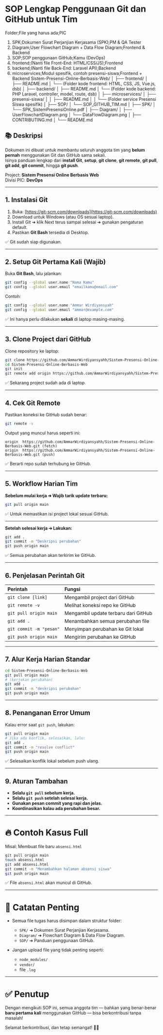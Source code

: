 # SOP Lengkap Penggunaan Git dan GitHub untuk Tim
Folder;File yang harus ada;PIC
1. SPK;Dokumen Surat Perjanjian Kerjasama (SPK);PM & QA Tester
2. Diagram;User Flowchart Diagram + Data Flow Diagram;Frontend & Backend
3. SOP;SOP penggunaan GitHub;Kamu (DevOps)
4. frontend;(Nanti file Front-End: HTML/CSS/JS);Frontend
5. backend;(Nanti file Back-End: Laravel API);Backend
6. microservices;Modul spesifik, contoh presensi-siswa;Frontend + Backend
Sistem-Presensi-Online-Berbasis-Web/
│
├── frontend/
│   ├── README.md
│   └── (Folder kode frontend: HTML, CSS, JS, Vue.js, dsb)
│
├── backend/
│   ├── README.md
│   └── (Folder kode backend: PHP Laravel, controller, model, route, dsb)
│
├── microservices/
│   ├── presensi-siswa/
│   │   ├── README.md
│   │   └── (Folder service Presensi Siswa spesifik)
│
├── SOP/
│   └── SOP_GITHUB_TIM.md
│
├── SPK/
│   └── SPK_SistemPresensiOnline.pdf
│
├── Diagram/
│   ├── UserFlowchartDiagram.png
│   └── DataFlowDiagram.png
│
├── CONTRIBUTING.md
│
└── README.md

## 📚 Deskripsi

Dokumen ini dibuat untuk membantu seluruh anggota tim yang **belum pernah** menggunakan Git dan GitHub sama sekali.  
Isinya panduan lengkap dari **install Git**, **setup**, **git clone**, **git remote**, **git pull**, **git add**, **git commit**, hingga **git push**.  

Project: **Sistem Presensi Online Berbasis Web**  
Divisi PIC: **DevOps**  

---

## 1. Instalasi Git

1. Buka: [https://git-scm.com/downloads](https://git-scm.com/downloads)
2. Download untuk Windows (atau OS sesuai laptop).
3. Install Git ➔ klik Next terus sampai selesai ➔ gunakan pengaturan default.
4. Pastikan **Git Bash** tersedia di Desktop.

✅ Git sudah siap digunakan.

---

## 2. Setup Git Pertama Kali (Wajib)

Buka **Git Bash**, lalu jalankan:

```bash
git config --global user.name "Nama Kamu"
git config --global user.email "emailkamu@email.com"
```

Contoh:

```bash
git config --global user.name "Ammar Wirdiyansyah"
git config --global user.email "ammar@example.com"
```

✅ Ini hanya perlu dilakukan **sekali** di laptop masing-masing.

---

## 3. Clone Project dari GitHub

Clone repository ke laptop:

```bash
git clone https://github.com/AmmarWirdiyansyahh/Sistem-Presensi-Online-Berbasis-Web.git
cd Sistem-Presensi-Online-Berbasis-Web
git init
git remote add origin https://github.com/AmmarWirdiyansyahh/Sistem-Presensi-Online-Berbasis-Web.git
```

✅ Sekarang project sudah ada di laptop.

---

## 4. Cek Git Remote

Pastikan koneksi ke GitHub sudah benar:

```bash
git remote -v
```

Output yang muncul harus seperti ini:

```
origin  https://github.com/AmmarWirdiyansyahh/Sistem-Presensi-Online-Berbasis-Web.git (fetch)
origin  https://github.com/AmmarWirdiyansyahh/Sistem-Presensi-Online-Berbasis-Web.git (push)
```

✅ Berarti repo sudah terhubung ke GitHub.

---

## 5. Workflow Harian Tim

**Sebelum mulai kerja ➔ Wajib tarik update terbaru:**

```bash
git pull origin main
```

✅ Untuk memastikan isi project lokal sesuai GitHub.

---

**Setelah selesai kerja ➔ Lakukan:**

```bash
git add .
git commit -m "Deskripsi perubahan"
git push origin main
```

✅ Semua perubahan akan terkirim ke GitHub.

---

## 6. Penjelasan Perintah Git

| Perintah | Fungsi |
|:---------|:-------|
| `git clone [link]` | Mengambil project dari GitHub |
| `git remote -v` | Melihat koneksi repo ke GitHub |
| `git pull origin main` | Mengambil update terbaru dari GitHub |
| `git add .` | Menambahkan semua perubahan file |
| `git commit -m "pesan"` | Menyimpan perubahan ke Git lokal |
| `git push origin main` | Mengirim perubahan ke GitHub |

---

## 7. Alur Kerja Harian Standar

```bash
cd Sistem-Presensi-Online-Berbasis-Web
git pull origin main
# (kerjakan perubahan)
git add .
git commit -m "deskripsi perubahan"
git push origin main
```

---

## 8. Penanganan Error Umum

Kalau error saat `git push`, lakukan:

```bash
git pull origin main
# Jika ada konflik, selesaikan, lalu:
git add .
git commit -m "resolve conflict"
git push origin main
```

✅ Selesaikan konflik lokal sebelum push ulang.

---

## 9. Aturan Tambahan

- **Selalu `git pull` sebelum kerja.**
- **Selalu `git push` setelah selesai kerja.**
- **Gunakan pesan commit yang rapi dan jelas.**
- **Koordinasikan kalau ada perubahan besar.**

---

# 🔥 Contoh Kasus Full

Misal: Membuat file baru `absensi.html`

```bash
git pull origin main
touch absensi.html
git add absensi.html
git commit -m "Menambahkan halaman absensi siswa"
git push origin main
```

✅ File `absensi.html` akan muncul di GitHub.

---

# 📣 Catatan Penting

- Semua file tugas harus disimpan dalam struktur folder:
  - `SPK/` ➔ Dokumen Surat Perjanjian Kerjasama.
  - `Diagram/` ➔ Flowchart Diagram & Data Flow Diagram.
  - `SOP/` ➔ Panduan penggunaan GitHub.

- Jangan upload file yang tidak penting seperti:
  - `node_modules/`
  - `vendor/`
  - file `.log`

---

# ✅ Penutup

Dengan mengikuti SOP ini, semua anggota tim — bahkan yang benar-benar **baru pertama kali** menggunakan GitHub — bisa berkontribusi tanpa masalah!

Selamat berkontribusi, dan tetap semangat! 🚀✨
